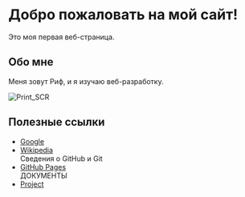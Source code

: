 <!DOCTYPE html>
<html>
<head>
    <title>Мой первый веб-сайт</title>
</head>
<body>
    <h1>Добро пожаловать на мой сайт!</h1>
    <p>Это моя первая веб-страница.</p>
    <h2>Обо мне</h2>
    <p>Меня зовут Риф, и я изучаю веб-разработку.</p>
    <img src="\\tn.tngrp.ru\df\USR\CR\SakhabutdinovRiR\My Documents\index.hml" alt="Print_SCR">
    <h2>Полезные ссылки</h2>
    <ul>
        <li><a href="https://www.google.com">Google</a></li>
        <li><a href="https://www.wikipedia.org">Wikipedia</a></li>
        Сведения о GitHub и Git
        <li><a href="https://docs.github.com/ru/get-started/writing-on-github/getting-started-with-writing-and-formatting-on-github/basic-writing-and-formatting-syntax">GitHub Pages</a></li>
        ДОКУМЕНТЫ
        <li><a href="Rif.html">Project</a></li>
    </ul>
</body>
</html>

